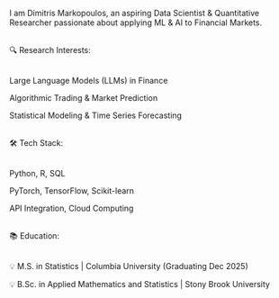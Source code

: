 I am Dimitris Markopoulos, an aspiring Data Scientist & Quantitative Researcher passionate about applying ML & AI to Financial Markets.<br><br>

🔍 Research Interests:<br><br>

Large Language Models (LLMs) in Finance

Algorithmic Trading & Market Prediction

Statistical Modeling & Time Series Forecasting<br><br>

🛠 Tech Stack:<br><br>

Python, R, SQL

PyTorch, TensorFlow, Scikit-learn

API Integration, Cloud Computing<br><br>

📚 Education:<br><br>

💡 M.S. in Statistics | Columbia University (Graduating Dec 2025)

💡 B.Sc. in Applied Mathematics and Statistics | Stony Brook University
